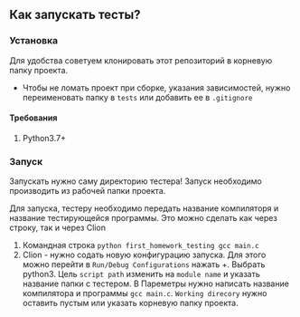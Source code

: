## Как запускать тесты? 

### Установка
Для удобства советуем клонировать этот репозиторий в корневую папку проекта.
+ Чтобы не ломать проект при сборке, указания зависимостей, нужно переименовать папку в `tests` или добавить ее в `.gitignore`

#### Требования
1. Python3.7+

### Запуск
Запускать нужно саму директорию тестера!
Запуск необходимо производить из рабочей папки проекта. 

Для запуска, тестеру необходимо передать название компиляторя и название тестирующейся программы.
Это можно сделать как через строку, так и через Clion
1. Командная строка `python first_homework_testing gcc main.c`
2. Clion - нужно содать новую конфигурацию запуска. Для этого можно перейти в `Run/Debug Configurations` нажать +.
Выбрать python3. Цель `script path` изменить на `module name` и указать название папки с тестером. В Пареметры 
нужно написать название компилятора и программы `gcc main.c`. `Working direcory` нужно оставить пустым или 
указать корневую папку проекта.
